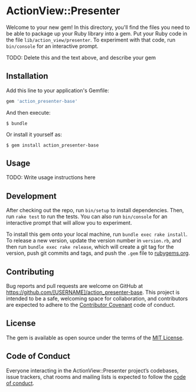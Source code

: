 # ActionView::Presenter

Welcome to your new gem! In this directory, you'll find the files you need to be able to package up your Ruby library into a gem. Put your Ruby code in the file `lib/action_view/presenter`. To experiment with that code, run `bin/console` for an interactive prompt.

TODO: Delete this and the text above, and describe your gem

## Installation

Add this line to your application's Gemfile:

```ruby
gem 'action_presenter-base'
```

And then execute:

    $ bundle

Or install it yourself as:

    $ gem install action_presenter-base

## Usage

TODO: Write usage instructions here

## Development

After checking out the repo, run `bin/setup` to install dependencies. Then, run `rake test` to run the tests. You can also run `bin/console` for an interactive prompt that will allow you to experiment.

To install this gem onto your local machine, run `bundle exec rake install`. To release a new version, update the version number in `version.rb`, and then run `bundle exec rake release`, which will create a git tag for the version, push git commits and tags, and push the `.gem` file to [rubygems.org](https://rubygems.org).

## Contributing

Bug reports and pull requests are welcome on GitHub at https://github.com/[USERNAME]/action_presenter-base. This project is intended to be a safe, welcoming space for collaboration, and contributors are expected to adhere to the [Contributor Covenant](http://contributor-covenant.org) code of conduct.

## License

The gem is available as open source under the terms of the [MIT License](http://opensource.org/licenses/MIT).

## Code of Conduct

Everyone interacting in the ActionView::Presenter project’s codebases, issue trackers, chat rooms and mailing lists is expected to follow the [code of conduct](https://github.com/[USERNAME]/action_presenter-base/blob/master/CODE_OF_CONDUCT.md).
